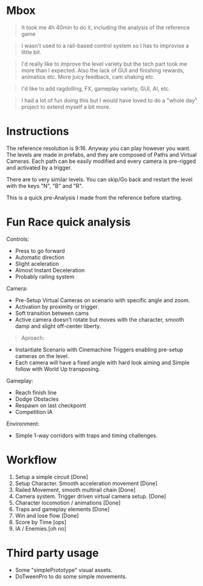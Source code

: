 # Mbox

> It took me 4h 40min to do it, including the analysis of the reference game

> I wasn't used to a rail-based control system so I has to improvise a little bit.

> I'd really like to improve the level variety but the tech part took me more than I expected. Also the lack of GUI and finishing rewards, animatios etc. More juicy feedback, cam shaking etc.

> I'd like to add ragdolling, FX, gameplay variety, GUI, AI, etc.

> I had a lot of fun doing this but I would have loved to do a "whole day" project to extend myself a bit more.

Instructions
=============
The reference resolution is 9:16. Anyway you can play however you want.
The levels are made in prefabs, and they are composed of Paths and Virtual Cameras.
Each path can be easily modified and every camera is pre-rigged and activated by a trigger.

There are to very similar levels.
You can skip/Go back and restart the level with the keys "N", "B" and "R".


This is a quick pre-Analysis I made from the reference before starting.

Fun Race quick analysis
======================

Controls:

- Press to go forward
- Automatic direction
- Slight aceleration
- Almost Instant Deceleration
- Probably railing system 

Camera:
- Pre-Setup Virtual Cameras on scenario with specific angle and zoom.
- Activation by proximity or trigger.
- Soft transition between cams
- Active camera doesn't rotate but moves with the character, smooth damp and slight off-center liberty.

> Aproach: 
- Instantiate Scenario with Cinemachine Triggers enabling pre-setup cameras on the level.
- Each camera will have a fixed angle with hard look aiming and Simple follow with World Up transposing.

Gameplay:

- Reach finish line
- Dodge Obstacles
- Respawn on last checkpoint
- Competition IA

Environment:

- Simple 1-way corridors with traps and timing challenges.

Workflow
=============

1. Setup a simple circuit [Done]
2. Setup Character. Smooth acceleration movement [Done]
3. Railed Movement, smooth multirail chain [Done]
4. Camera system. Trigger driven virtual camera setup. [Done]
5. Character locomotion / animations [Done]
6. Traps and gameplay elements [Done]
7. Win and lose flow [Done]
8. Score by Time [ops]
9. IA / Enemies.[oh no]


Third party usage
=================
- Some "simplePrototype" visual assets.
- DoTweenPro to do some simple movements.
